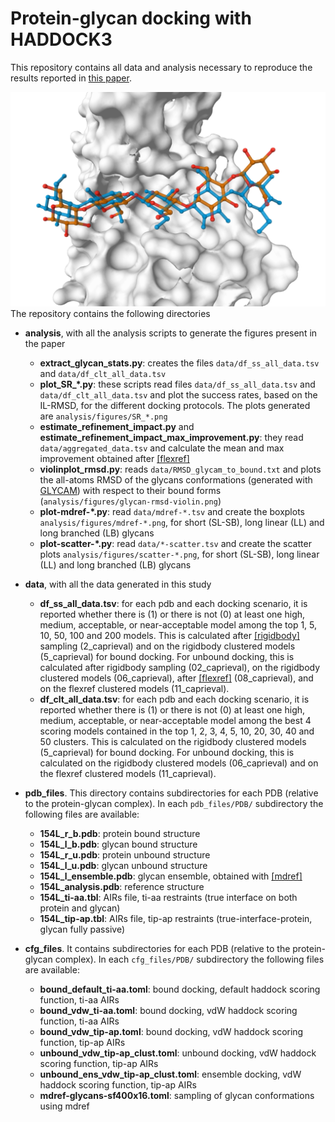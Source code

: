 # Protein-glycan docking with HADDOCK3

This repository contains all data and analysis necessary to reproduce the results reported in [this paper](https://pubs.acs.org/doi/10.1021/acs.jcim.4c01372).

<img src="example_pic.png" alt="drawing" width="600"/>
The repository contains the following directories

- **analysis**, with all the analysis scripts to generate the figures present in the paper
  - **extract_glycan_stats.py**: creates the files `data/df_ss_all_data.tsv` and `data/df_clt_all_data.tsv` 
  - **plot_SR_*.py**: these scripts read files `data/df_ss_all_data.tsv` and `data/df_clt_all_data.tsv` and plot the success rates, based on the IL-RMSD, for the different docking protocols. The plots generated are `analysis/figures/SR_*.png`
  - **estimate_refinement_impact.py** and **estimate_refinement_impact_max_improvement.py**: they read `data/aggregated_data.tsv` and calculate the mean and max improvement obtained after [[flexref]](https://www.bonvinlab.org/haddock3/modules/refinement/haddock.modules.refinement.flexref.html)
  - **violinplot_rmsd.py**: reads `data/RMSD_glycam_to_bound.txt` and plots the all-atoms RMSD of the glycans conformations (generated with [GLYCAM](https://glycam.org/txt/)) with respect to their bound forms (`analysis/figures/glycan-rmsd-violin.png`)
  - **plot-mdref-*.py**: read `data/mdref-*.tsv` and create the boxplots `analysis/figures/mdref-*.png`, for short (SL-SB), long linear (LL) and long branched (LB) glycans
  - **plot-scatter-*.py**: read `data/*-scatter.tsv` and create the scatter plots `analysis/figures/scatter-*.png`, for short (SL-SB), long linear (LL) and long branched (LB) glycans


- **data**, with all the data generated in this study
  - **df_ss_all_data.tsv**: for each pdb and each docking scenario, it is reported whether there is (1) or there is not (0) at least one high, medium, acceptable, or near-acceptable model among the top 1, 5, 10, 50, 100 and 200 models. This is calculated after [[rigidbody]](https://www.bonvinlab.org/haddock3/modules/sampling/haddock.modules.sampling.rigidbody.html) sampling (2_caprieval) and on the rigidbody clustered models (5_caprieval) for bound docking. For unbound docking, this is calculated after rigidbody sampling (02_caprieval), on the rigidbody clustered models (06_caprieval), after [[flexref]](https://www.bonvinlab.org/haddock3/modules/refinement/haddock.modules.refinement.flexref.html) (08_caprieval), and on the flexref clustered models (11_caprieval).
  - **df_clt_all_data.tsv**: for each pdb and each docking scenario, it is reported whether there is (1) or there is not (0) at least one high, medium, acceptable, or near-acceptable model among the best 4 scoring models contained in the top 1, 2, 3, 4, 5, 10, 20, 30, 40 and 50 clusters. This is calculated on the rigidbody clustered models (5_caprieval) for bound docking. For unbound docking, this is calculated on the rigidbody clustered models (06_caprieval) and on the flexref clustered models (11_caprieval).
 
  
- **pdb_files**. This directory contains subdirectories for each PDB (relative to the protein-glycan complex). In each `pdb_files/PDB/` subdirectory the following files are available:
  - **154L_r_b.pdb**: protein bound structure
  - **154L_l_b.pdb**: glycan bound structure
  - **154L_r_u.pdb**: protein unbound structure
  - **154L_l_u.pdb**: glycan unbound structure
  - **154L_l_ensemble.pdb**: glycan ensemble, obtained with [[mdref]](https://www.bonvinlab.org/haddock3/modules/refinement/haddock.modules.refinement.mdref.html)
  - **154L_analysis.pdb**: reference structure
  - **154L_ti-aa.tbl**: AIRs file, ti-aa restraints (true interface on both protein and glycan)
  - **154L_tip-ap.tbl**: AIRs file, tip-ap restraints (true-interface-protein, glycan fully passive)


- **cfg_files**. It contains subdirectories for each PDB (relative to the protein-glycan complex). In each `cfg_files/PDB/` subdirectory the following files are available:
  - **bound_default_ti-aa.toml**: bound docking, default haddock scoring function, ti-aa AIRs
  - **bound_vdw_ti-aa.toml**: bound docking, vdW haddock scoring function, ti-aa AIRs
  - **bound_vdw_tip-ap.toml**: bound docking, vdW haddock scoring function, tip-ap AIRs
  - **unbound_vdw_tip-ap_clust.toml**: unbound docking, vdW haddock scoring function, tip-ap AIRs
  - **unbound_ens_vdw_tip-ap_clust.toml**: ensemble docking, vdW haddock scoring function, tip-ap AIRs
  - **mdref-glycans-sf400x16.toml**: sampling of glycan conformations using mdref
